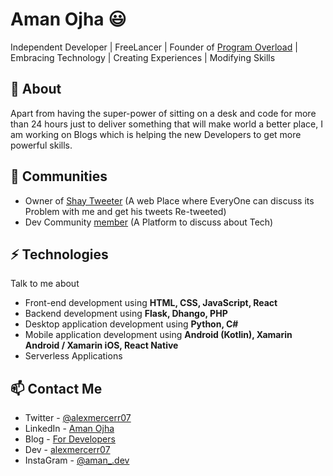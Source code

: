 # Aman Ojha 😃
Independent Developer | FreeLancer | Founder of [Program Overload](https://github.com/programoverload) | Embracing Technology | Creating Experiences | Modifying Skills

## 🧐 About
Apart from having the super-power of sitting on a desk and code for more than 24 hours just to deliver something that will make world a better place, I am working on Blogs which is helping the new Developers to get more powerful skills.

## 👯 Communities
- Owner of [Shay Tweeter](https://twitter.com/shaytweeter) (A web Place where EveryOne can discuss its Problem with me and get his tweets Re-tweeted)
- Dev Community [member](//dev.to/alexmercerr07) (A Platform to discuss about Tech)

## ⚡ Technologies
Talk to me about
- Front-end development using **HTML, CSS, JavaScript, React**
- Backend development using **Flask, Dhango, PHP**
- Desktop application development using **Python, C#**
- Mobile application development using **Android (Kotlin), Xamarin Android / Xamarin iOS, React Native**
- Serverless Applications

## 📫 Contact Me
- Twitter - [@alexmercerr07](https://twitter.com/alexmercerr07)
- LinkedIn - [Aman Ojha](https://in.linkedin.com/in/amanojha)
- Blog - [For Developers](https://amanojha.codes)
- Dev - [alexmercerr07](https://dev.to/alexmercerr07)
- InstaGram - [@aman_.dev](//instagram.com/aman_.dev)
